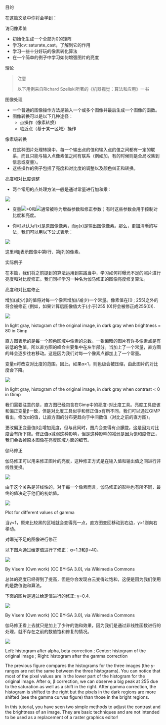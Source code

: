 目的

在这篇文章中你将会学到：

访问像素值

* 初始化生成一个全部为0的矩阵
* 学习cv::saturate_cast，了解到它的作用
* 学习一些十分好玩的像素转化算法
* 在一个简单的例子中学习如何增强图片的亮度

理论

> 注意
>
> 以下用例来自Richard Szeliski所著的《机器视觉：算法和应用》一书

图像处理

* 一个普通的图像操作方法是输入一个或多个图像并最后生成一个图像的函数。
* 图像转换可以是以下几种途径：
  * 点操作（像素转换）
  * 临近点（基于某一区域）操作
  
像素级转换

* 在这种图片处理转换中，每一个输出点的值和输入点的值之间都有一定的联系，而且只能与输入点像素值之间有联系（例如加，有的时候则是全局收集到信息或变量）。
* 这些操作的例子包括了亮度和对比度的调整以及颜色纠正和转换。

亮度和对比度调整

* 两个常用的点处理方法一般是通过常量进行加和乘：

![](http://latex.codecogs.com/gif.latex?g(x)=\alpha*f(x)+\beta)

* 变量![](http://latex.codecogs.com/gif.latex?\alpha)>0和![](http://latex.codecogs.com/gif.latex?\beta)通常被称为增益参数和修正参数；有时这些参数会用于控制对比度和亮度。

* 你可以认为f(x)是原图像像素，而g(x)是输出图像像素。那么，更加清晰的写法，我们可以用以下公式表示：

![](http://latex.codecogs.com/gif.latex?g(i,j)=\alpha*f(i,j)+\beta)

这里i和j表示图像中第i行、第j列的像素。

实际例子

在本篇，我们将之前提到的算法运用到实践当中，学习如何将曝光不足的照片进行亮度和对比度修正。我们同样学习一种名为伽马修正的图像亮度修复算法。

亮度和对比度修正

增加(减少)β的值将对每一个像素增加(/减少)一个常量。像素值在[0 ; 255]之外的将会被修正 (例如，如果计算后图像值大于(小于)255 (0)将会被修正成255(0)).

![](https://docs.opencv.org/4.1.0/Basic_Linear_Transform_Tutorial_hist_beta.png)

In light gray, histogram of the original image, in dark gray when brightness = 80 in Gimp

直方图表示的是每一个颜色区域中像素的总数。一张偏暗的图片有许多像素点是有较低的色值，所以直方图的峰会主要集中在左半部分。当加上了一个常量，直方图的峰会逐步往右移动。这是因为我们对每一个像素点都加上了一个常量。

变量α将改变对比度的范围。因此，如果α<1，则色级会被压缩，由此图片的对比度会下降。

![](https://docs.opencv.org/4.1.0/Basic_Linear_Transform_Tutorial_hist_alpha.png)

In light gray, histogram of the original image, in dark gray when contrast < 0 in Gimp

我们需要注意的是，直方图已经包含在Gimp中的亮度-对比度工具。亮度工具应该和偏正变量β一致，但是对比度工具似乎和修正值α有所不同，我们可以通过GIMP看出，修改α的值，让直方图的分布更趋向于中间数值（对比之前的直方图）。

更改偏正变量值β会增加亮度，但与此同时，图片会变得有点朦胧，这是因为对比度会有所下降。修正值α减弱这种影响，但是这种影响的减弱是因为饱和度修正，我们会丢掉原本图像在亮度区域方面的细节。

伽马修正

伽马修正可以用来修正图片的亮度，这种修正方式是在输入值和输出值之间进行非线性变换。

![](http://latex.codecogs.com/gif.latex?O=(I255)\gamma*255)

由于这个关系是非线性的，对于每一个像素而言，伽马修正的影响也有所不同，最终的值决定于他们的初始值。

![](https://docs.opencv.org/4.1.0/Basic_Linear_Transform_Tutorial_gamma.png)

Plot for different values of gamma

当γ<1，原来比较黑的区域就会变得亮一点，直方图变回移动到右边，γ>1则向右移动。

对曝光不足的图像进行修正

以下图片通过给定值进行了修正：α=1.3和β=40。

![](https://docs.opencv.org/4.1.0/Basic_Linear_Transform_Tutorial_linear_transform_correction.jpg)

By Visem (Own work) [CC BY-SA 3.0], via Wikimedia Commons

总体的亮度已经得到了提高，但是你会发现白云变得过饱和，这便是因为我们使用的是数值饱和算法。

下面的图片是通过给定值进行的修正: γ=0.4.

![](https://docs.opencv.org/4.1.0/Basic_Linear_Transform_Tutorial_gamma_correction.jpg)

By Visem (Own work) [CC BY-SA 3.0], via Wikimedia Commons

伽马修正看上去就只是加上了少许的饱和效果，因为我们是通过非线性函数进行的处理，就不存在之前的数值饱和修复的情况。

![](https://docs.opencv.org/4.1.0/Basic_Linear_Transform_Tutorial_histogram_compare.png)

Left: histogram after alpha, beta correction ; Center: histogram of the original image ; Right: histogram after the gamma correction

The previous figure compares the histograms for the three images (the y-ranges are not the same between the three histograms). You can notice that most of the pixel values are in the lower part of the histogram for the original image. After α, β correction, we can observe a big peak at 255 due to the saturation as well as a shift in the right. After gamma correction, the histogram is shifted to the right but the pixels in the dark regions are more shifted (see the gamma curves figure) than those in the bright regions.

In this tutorial, you have seen two simple methods to adjust the contrast and the brightness of an image. They are basic techniques and are not intended to be used as a replacement of a raster graphics editor!
